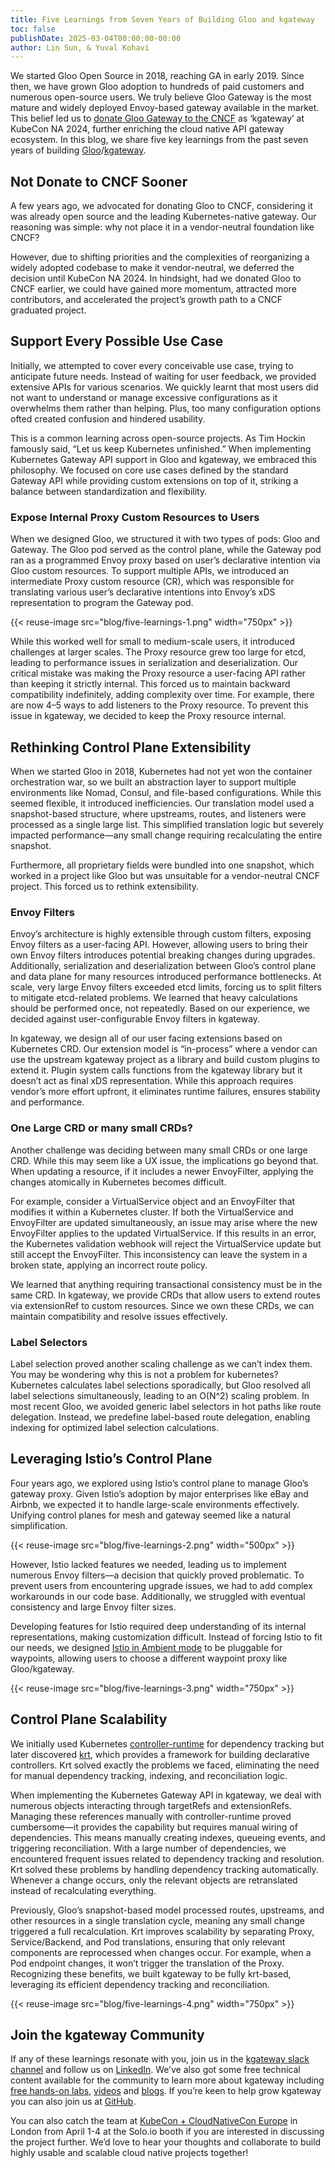 ```yaml
---
title: Five Learnings from Seven Years of Building Gloo and kgateway
toc: false
publishDate: 2025-03-04T00:00:00-00:00
author: Lin Sun, & Yuval Kohavi
---
```


We started Gloo Open Source in 2018, reaching GA in early 2019. Since then, we have grown Gloo adoption to hundreds of paid customers and numerous open-source users. We truly believe Gloo Gateway is the most mature and widely deployed Envoy-based gateway available in the market. This belief led us to [donate Gloo Gateway to the CNCF](https://www.youtube.com/watch?v=psZi_T1np4U) as ‘kgateway’ at KubeCon NA 2024, further enriching the cloud native API gateway ecosystem. In this blog, we share five key learnings from the past seven years of building [Gloo](https://github.com/solo-io/gloo)/[kgateway](https://github.com/kgateway-dev/kgateway).

## Not Donate to CNCF Sooner

A few years ago, we advocated for donating Gloo to CNCF, considering it was already open source and the leading Kubernetes-native gateway. Our reasoning was simple: why not place it in a vendor-neutral foundation like CNCF? 

However, due to shifting priorities and the complexities of reorganizing a widely adopted codebase to make it vendor-neutral, we deferred the decision until KubeCon NA 2024. In hindsight, had we donated Gloo to CNCF earlier, we could have gained more momentum, attracted more contributors, and accelerated the project’s growth path to a CNCF graduated project.

## Support Every Possible Use Case

Initially, we attempted to cover every conceivable use case, trying to anticipate future needs. Instead of waiting for user feedback, we provided extensive APIs for various scenarios. We quickly learnt that most users did not want to understand or manage excessive configurations as it overwhelms them rather than helping. Plus, too many configuration options ofted created confusion and hindered usability.

This is a common learning across open-source projects. As Tim Hockin famously said, “Let us keep Kubernetes unfinished.” When implementing Kubernetes Gateway API support in Gloo and kgateway, we embraced this philosophy. We focused on core use cases defined by the standard Gateway API while providing custom extensions on top of it, striking a balance between standardization and flexibility.

### Expose Internal Proxy Custom Resources to Users

When we designed Gloo, we structured it with two types of pods: Gloo and Gateway. The Gloo pod served as the control plane, while the Gateway pod ran as a programmed Envoy proxy based on user’s declarative intention via Gloo custom resources. To support multiple APIs, we introduced an intermediate Proxy custom resource (CR), which was responsible for translating various user’s declarative intentions into Envoy’s xDS representation to program the Gateway pod.

{{< reuse-image src="blog/five-learnings-1.png" width="750px" >}}

While this worked well for small to medium-scale users, it introduced challenges at larger scales. The Proxy resource grew too large for etcd, leading to performance issues in serialization and deserialization. Our critical mistake was making the Proxy resource a user-facing API rather than keeping it strictly internal. This forced us to maintain backward compatibility indefinitely, adding complexity over time. For example, there are now 4–5 ways to add listeners to the Proxy resource. To prevent this issue in kgateway, we decided to keep the Proxy resource internal.

## Rethinking Control Plane Extensibility

When we started Gloo in 2018, Kubernetes had not yet won the container orchestration war, so we built an abstraction layer to support multiple environments like Nomad, Consul, and file-based configurations. While this seemed flexible, it introduced inefficiencies. Our translation model used a snapshot-based structure, where upstreams, routes, and listeners were processed as a single large list. This simplified translation logic but severely impacted performance—any small change requiring recalculating the entire snapshot.

Furthermore, all proprietary fields were bundled into one snapshot, which worked in a project like Gloo but was unsuitable for a vendor-neutral CNCF project. This forced us to rethink extensibility.

### Envoy Filters

Envoy’s architecture is highly extensible through custom filters, exposing Envoy filters as a user-facing API. However, allowing users to bring their own Envoy filters introduces potential breaking changes during upgrades. Additionally, serialization and deserialization between Gloo’s control plane and data plane for many resources introduced performance bottlenecks. At scale, very large Envoy filters exceeded etcd limits, forcing us to split filters to mitigate etcd-related problems. We learned that heavy calculations should be performed once, not repeatedly. Based on our experience, we decided against user-configurable Envoy filters in kgateway.

In kgateway, we design all of our user facing extensions based on Kubernetes CRD. Our extension model is “in-process” where a vendor can use the upstream kgateway project as a library and build custom plugins to extend it.  Plugin system calls functions from the kgateway library but it doesn’t act as final xDS representation. While this approach requires vendor’s more effort upfront, it eliminates runtime failures, ensures stability and performance.

### One Large CRD or many small CRDs?

Another challenge was deciding between many small CRDs or one large CRD. While this may seem like a UX issue, the implications go beyond that. When updating a resource, if it includes a newer EnvoyFilter, applying the changes atomically in Kubernetes becomes difficult.

For example, consider a VirtualService object and an EnvoyFilter that modifies it within a Kubernetes cluster. If both the VirtualService and EnvoyFilter are updated simultaneously, an issue may arise where the new EnvoyFilter applies to the updated VirtualService. If this results in an error, the Kubernetes validation webhook will reject the VirtualService update but still accept the EnvoyFilter. This inconsistency can leave the system in a broken state, applying an incorrect route policy.

We learned that anything requiring transactional consistency must be in the same CRD. In kgateway, we provide CRDs that allow users to extend routes via extensionRef to custom resources. Since we own these CRDs, we can maintain compatibility and resolve issues effectively.

### Label Selectors

Label selection proved another scaling challenge as we can’t index them. You may be wondering why this is not a problem for kubernetes? Kubernetes calculates label selections sporadically, but Gloo resolved all label selections simultaneously, leading to an O(N^2) scaling problem. In most recent Gloo, we avoided generic label selectors in hot paths like route delegation. Instead, we predefine label-based route delegation, enabling indexing for optimized label selection calculations.

## Leveraging Istio’s Control Plane

Four years ago, we explored using Istio’s control plane to manage Gloo’s gateway proxy. Given Istio’s adoption by major enterprises like eBay and Airbnb, we expected it to handle large-scale environments effectively. Unifying control planes for mesh and gateway seemed like a natural simplification.

{{< reuse-image src="blog/five-learnings-2.png" width="500px" >}}

However, Istio lacked features we needed, leading us to implement numerous Envoy filters—a decision that quickly proved problematic. To prevent users from encountering upgrade issues, we had to add complex workarounds in our code base. Additionally, we struggled with eventual consistency and large Envoy filter sizes.

Developing features for Istio required deep understanding of its internal representations, making customization difficult. Instead of forcing Istio to fit our needs, we designed [Istio in Ambient mode](http://ambientmesh.io) to be pluggable for waypoints, allowing users to choose a different waypoint proxy like Gloo/kgateway.

{{< reuse-image src="blog/five-learnings-3.png" width="750px" >}}

## Control Plane Scalability

We initially used Kubernetes [controller-runtime](https://github.com/kubernetes-sigs/controller-runtime) for dependency tracking but later discovered [krt](https://github.com/istio/istio/blob/master/pkg/kube/krt/README.md), which provides a framework for building declarative controllers. Krt solved exactly the problems we faced, eliminating the need for manual dependency tracking, indexing, and reconciliation logic.

When implementing the Kubernetes Gateway API in kgateway, we deal with numerous objects interacting through targetRefs and extensionRefs. Managing these references manually with controller-runtime proved cumbersome—it provides the capability but requires manual wiring of dependencies. This means manually creating indexes, queueing events, and triggering reconciliation. With a large number of dependencies, we encountered frequent issues related to dependency tracking and resolution. Krt solved these problems by handling dependency tracking automatically. Whenever a change occurs, only the relevant objects are retranslated instead of recalculating everything.

Previously, Gloo’s snapshot-based model processed routes, upstreams, and other resources in a single translation cycle, meaning any small change triggered a full recalculation. Krt improves scalability by separating Proxy, Service/Backend, and Pod translations, ensuring that only relevant components are reprocessed when changes occur. For example, when a Pod endpoint changes, it won’t trigger the translation of the Proxy. Recognizing these benefits, we built kgateway to be fully krt-based, leveraging its efficient dependency tracking and reconciliation.

{{< reuse-image src="blog/five-learnings-4.png" width="750px" >}}

## Join the kgateway Community

If any of these learnings resonate with you, join us in the [kgateway slack channel](https://kgateway.dev/slack/) and follow us on [LinkedIn](https://www.linkedin.com/company/kgateway/). We’ve also got some free technical content available for the community to learn more about kgateway including [free hands-on labs](https://kgateway.dev/resources/labs/), [videos](https://kgateway.dev/resources/videos/) and [blogs](https://kgateway.dev/blog/). If you’re keen to help grow kgateway you can also join us at [GitHub](https://github.com/kgateway-dev/kgateway).

You can also catch the team at [KubeCon + CloudNativeCon Europe](https://www.solo.io/events/solo-io-at-kubecon-cloudnativecon-europe-2025) in London from April 1-4 at the Solo.io booth if you are interested in discussing the project further. We’d love to hear your thoughts and collaborate to build highly usable and scalable cloud native projects together! 
